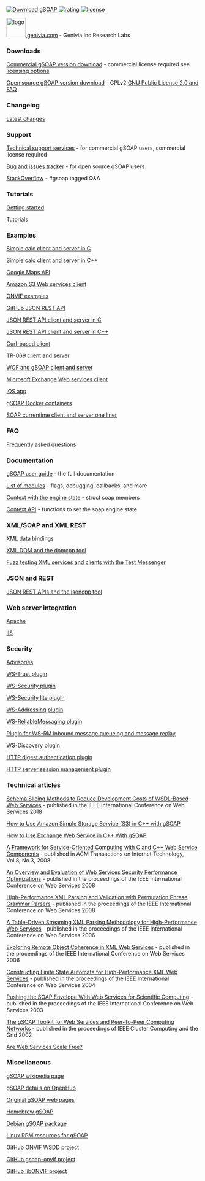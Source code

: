 <a style="vertical-align:top;" target="_blank" href="https://sourceforge.net/projects/gsoap2/files/latest/download" rel="nofollow"><img alt="Download gSOAP" src="https://img.shields.io/sourceforge/dm/gsoap2.svg"></a> <a style="vertical-align:top;" target="_blank" href="https://sourceforge.net/projects/gsoap2" rel="nofollow"><img alt="rating" src="https://img.shields.io/badge/rating-★★★★★-brightgreen.svg"></a> <a style="vertical-align:top;" href="#gsoap" rel="nofollow"><img alt="license" src="https://img.shields.io/badge/license-commercial%20or%20GPLv2-blue.svg"></a>

<a href="https://www.genivia.com" target="_blank"><img width="50px" height="50px" alt="logo" src="https://www.genivia.com/images/GeniviaLogo_icon.png"> genivia.com</a> - Genivia Inc Research Labs

### Downloads

[Commercial gSOAP version download](https://www.genivia.com/downloads.html) - commercial license required see [licensing options](https://www.genivia.com/products.html#gsoap)

[Open source gSOAP version download](https://sourceforge.net/projects/gsoap2/files/) - GPLv2 [GNU Public License 2.0 and FAQ](https://www.gnu.org/licenses/old-licenses/gpl-2.0-faq.en.html)

### Changelog

[Latest changes](https://www.genivia.com/changelog.html#latest)

### Support

[Technical support services](https://www.genivia.com/inquire/support.php) - for commercial gSOAP users, commercial license required

[Bug and issues tracker](http://sourceforge.net/p/gsoap2/bugs/) - for open source gSOAP users

[StackOverflow](http://stackoverflow.com/questions/tagged/gsoap) - #gsoap tagged Q&A

### Tutorials

[Getting started](https://www.genivia.com/dev.html)

[Tutorials](https://www.genivia.com/tutorials.html)

### Examples

[Simple calc client and server in C](https://www.genivia.com/examples/calc/index.html)

[Simple calc client and server in C++](https://www.genivia.com/examples/calc++/index.html)

[Google Maps API](https://www.genivia.com/examples/maps/index.html)

[Amazon S3 Web services client](https://www.genivia.com/examples/aws/index.html)

[ONVIF examples](https://www.genivia.com/examples/onvif/index.html)

[GitHub JSON REST API](https://www.genivia.com/examples/git/index.html)

[JSON REST API client and server in C](https://www.genivia.com/examples/json/index.html)

[JSON REST API client and server in C++](https://www.genivia.com/examples/json++/index.html)

[Curl-based client](https://www.genivia.com/examples/curl/index.html)

[TR-069 client and server](https://www.genivia.com/examples/tr069/index.html)

[WCF and gSOAP client and server](https://www.genivia.com/examples/wcf/index.html)

[Microsoft Exchange Web services client](https://www.genivia.com/examples/ews/index.html)

[iOS app](https://www.genivia.com/examples/ios/index.html)

[gSOAP Docker containers](https://www.genivia.com/examples/docker/index.html)

[SOAP currentime client and server one liner](https://www.genivia.com/examples/time/index.html)

### FAQ

[Frequently asked questions](https://www.genivia.com/resources.html)

### Documentation

[gSOAP user guide](https://www.genivia.com/doc/guide/html/index.html) - the full documentation

[List of modules](https://www.genivia.com/doc/guide/html/modules.html) - flags, debugging, callbacks, and more

[Context with the engine state](https://www.genivia.com/doc/guide/html/structsoap.html) - struct soap members

[Context API](https://www.genivia.com/doc/guide/html/group__group__context.html) - functions to set the soap engine state

### XML/SOAP and XML REST

[XML data bindings](https://www.genivia.com/doc/databinding/html/index.html)

[XML DOM and the domcpp tool](https://www.genivia.com/doc/dom/html/index.html)

[Fuzz testing XML services and clients with the Test Messenger](https://www.genivia.com/doc/testmsgr/html/index.html)

### JSON and REST

[JSON REST APIs and the jsoncpp tool](https://www.genivia.com/doc/xml-rpc-json/html/index.html)

### Web server integration

[Apache](https://www.genivia.com/doc/apache/html/index.html)

[IIS](https://www.genivia.com/doc/isapi/html/index.html)

### Security

[Advisories](https://www.genivia.com/advisory.html)

[WS-Trust plugin](https://www.genivia.com/doc/wst/html/index.html)

[WS-Security plugin](https://www.genivia.com/doc/wsse/html/wsse.html)

[WS-Security lite plugin](https://www.genivia.com/doc/wsse-lite/html/wsse.html)

[WS-Addressing plugin](https://www.genivia.com/doc/wsa/html/wsa_0.html)

[WS-ReliableMessaging plugin](https://www.genivia.com/doc/wsrm/html/wsrm_0.html)

[Plugin for WS-RM inbound message queueing and message replay](https://www.genivia.com/doc/wsrm/html/mq_0.html)

[WS-Discovery plugin](https://www.genivia.com/doc/wsdd/html/wsdd_0.html)

[HTTP digest authentication plugin](https://www.genivia.com/doc/httpda/html/httpda.html)

[HTTP server session management plugin](https://www.genivia.com/doc/sessions/html/index.html)

### Technical articles

[Schema Slicing Methods to Reduce Development Costs of WSDL-Based Web Services](https://www.genivia.com/slicing.html) - published in the IEEE International Conference on Web Services 2018

[How to Use Amazon Simple Storage Service (S3) in C++ with gSOAP](http://www.codeproject.com/Articles/1108296/How-to-Use-Amazon-Simple-Storage-Service-S-in-Cplu)

[How to Use Exchange Web Service in C++ With gSOAP](https://www.codeproject.com/Articles/1119224/How-to-Use-Exchange-Web-Service-in-Cplusplus-With)

[A Framework for Service-Oriented Computing with C and C++ Web Service Components](https://www.genivia.com/article8.html) - published in ACM Transactions on Internet Technology, Vol.8, No.3, 2008

[An Overview and Evaluation of Web Services Security Performance Optimizations](https://www.genivia.com/article7.html) - published in the proceedings of the IEEE International Conference on Web Services 2008

[High-Performance XML Parsing and Validation with Permutation Phrase Grammar Parsers](https://www.genivia.com/article6.html) - published in the proceedings of the IEEE International Conference on Web Services 2008

[A Table-Driven Streaming XML Parsing Methodology for High-Performance Web Services](https://www.genivia.com/article5.html) - published in the proceedings of the IEEE International Conference on Web Services 2006

[Exploring Remote Object Coherence in XML Web Services](https://www.genivia.com/article4.html) - published in the proceedings of the IEEE International Conference on Web Services 2006

[Constructing Finite State Automata for High-Performance XML Web Services](https://www.genivia.com/article3.html) - published in the proceedings of the IEEE International Conference on Web Services 2004

[Pushing the SOAP Envelope With Web Services for Scientific Computing](https://www.genivia.com/article2.html) - published in the proceedings of the IEEE International Conference on Web Services 2003

[The gSOAP Toolkit for Web Services and Peer-To-Peer Computing Networks](https://www.genivia.com/article1.html) - published in the proceedings of IEEE Cluster Computing and the Grid 2002

[Are Web Services Scale Free?](https://www.genivia.com/powerlaw.html)

### Miscellaneous

[gSOAP wikipedia page](https://en.wikipedia.org/wiki/GSOAP)

[gSOAP details on OpenHub](https://www.openhub.net/p/gsoap)

[Original gSOAP web pages](https://www.cs.fsu.edu/~engelen/soap.html)

[Homebrew gSOAP](https://formulae.brew.sh/formula/gsoap)

[Debian gSOAP package](https://packages.debian.org/unstable/devel/gsoap)

[Linux RPM resources for gSOAP](https://rpmfind.net/linux/rpm2html/search.php?query=gsoap)

[GitHub ONVIF WSDD project](https://github.com/KoynovStas/wsdd)

[GitHub gsoap-onvif project](https://github.com/xris-hu/gsoap-onvif)

[GitHub libONVIF project](https://github.com/Tereius/libONVIF)

